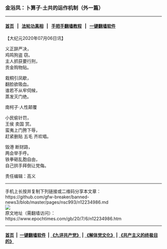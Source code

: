 ### 金浴凤：卜算子·土共的运作机制（外一篇）
------------------------

#### [首页](https://github.com/gfw-breaker/banned-news3/blob/master/README.md) &nbsp;&nbsp;|&nbsp;&nbsp; [法轮功真相](https://github.com/begood0513/basic/blob/master/README.md)  &nbsp;&nbsp;|&nbsp;&nbsp; [手把手翻墙教程](https://github.com/gfw-breaker/guides/wiki)  &nbsp;&nbsp;|&nbsp;&nbsp; [一键翻墙软件](https://github.com/gfw-breaker/nogfw/blob/master/README.md)  



<div><p>
 【大纪元2020年07月06日讯】
</p>
<p>
 义正辞严决，
 <br/>
 <ok href="https://www.epochtimes.com/gb/tag/%E9%B8%A1%E9%B8%A3%E7%8B%97%E7%9B%97.html">
  鸡鸣狗盗
 </ok>
 窃。
 <br/>
 主人抓获要行刑，
 <br/>
 贡金购物贴。
</p>
<p>
 栽桐引凤歇，
 <br/>
 翻脸欲吸血。
 <br/>
 谁若不从牢伺候，
 <br/>
 蒸发灭门绝。
</p>
<p>
 南柯子·人性颠覆
</p>
<p>
 小民偷针罚，
 <br/>
 王侯
 <ok href="https://www.epochtimes.com/gb/tag/%E5%8D%96%E5%9B%BD.html">
  卖国
 </ok>
 赏。
 <br/>
 蛮夷上门胯下辱，
 <br/>
 赶紧删贴
 <ok href="https://www.epochtimes.com/gb/tag/%E4%BA%94%E6%AF%9B.html">
  五毛
 </ok>
 齐欢唱。
</p>
<p>
 <ok href="https://www.epochtimes.com/gb/tag/%E6%AF%81%E6%B8%AF.html">
  毁港
 </ok>
 断财路，
 <br/>
 两会举手呼。
 <br/>
 铁拳砸乱胞自由，
 <br/>
 自己拱手拜倒让党侮。
</p>
<p>
 责任编辑：高义
</p>
</div>
<hr/>
手机上长按并复制下列链接或二维码分享本文章：<br/>
https://github.com/gfw-breaker/banned-news3/blob/master/pages/nsc993/n12234986.md <br/>
<a href='https://github.com/gfw-breaker/banned-news3/blob/master/pages/nsc993/n12234986.md'><img src='https://github.com/gfw-breaker/banned-news3/blob/master/pages/nsc993/n12234986.md.png'/></a> <br/>
原文地址（需翻墙访问）：https://www.epochtimes.com/gb/20/7/6/n12234986.htm


------------------------
#### [首页](https://github.com/gfw-breaker/banned-news3/blob/master/README.md) &nbsp;|&nbsp; [一键翻墙软件](https://github.com/gfw-breaker/nogfw/blob/master/README.md) &nbsp;| [《九评共产党》](https://github.com/gfw-breaker/9ping.md/blob/master/README.md#九评之一评共产党是什么) | [《解体党文化》](https://github.com/gfw-breaker/jtdwh.md/blob/master/README.md) | [《共产主义的终极目的》](https://github.com/gfw-breaker/gczydzjmd.md/blob/master/README.md)


<img src='http://gfw-breaker.win/banned-news3/pages/nsc993/n12234986.md' width='0px' height='0px'/>